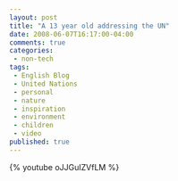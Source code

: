 ```yaml
---
layout: post
title: "A 13 year old addressing the UN"
date: 2008-06-07T16:17:00-04:00
comments: true
categories:
 - non-tech
tags:
 - English Blog
 - United Nations
 - personal
 - nature
 - inspiration
 - environment
 - children
 - video
published: true
---
```


{% youtube oJJGuIZVfLM %}
